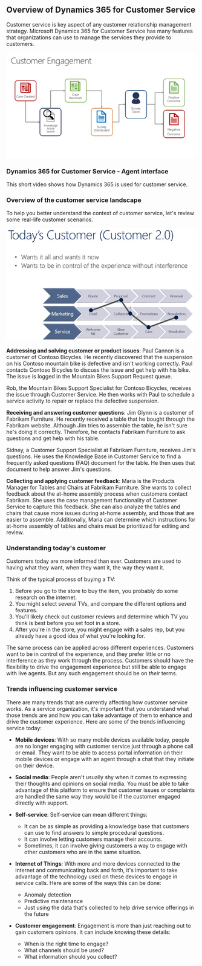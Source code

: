 ## Overview of Dynamics 365 for Customer Service

Customer service is key aspect of any customer relationship management strategy. Microsoft Dynamics 365 for Customer Service has many features that organizations can use to manage the services they provide to customers.

![Customer engagement case flow](../media/customer-engagement.jpg)

### Dynamics 365 for Customer Service - Agent interface

This short video shows how Dynamics 365 is used for customer service.

### Overview of the customer service landscape

To help you better understand the context of customer service, let's review some real-life customer scenarios.

![Today's customer across sales, service, and marketing](../media/customer-engagement2.png)

**Addressing and solving customer or product issues**: Paul Cannon is a customer of Contoso Bicycles. He recently discovered that the suspension on his Contoso mountain bike is defective and isn't working correctly. Paul contacts Contoso Bicycles to discuss the issue and get help with his bike. The issue is logged in the Mountain Bikes Support Request queue. 

Rob, the Mountain Bikes Support Specialist for Contoso Bicycles, receives the issue through Customer Service. He then works with Paul to schedule a service activity to repair or replace the defective suspension.

**Receiving and answering customer questions**: Jim Glynn is a customer of Fabrikam Furniture. He recently received a table that he bought through the Fabrikam website. Although Jim tries to assemble the table, he isn't sure he's doing it correctly. Therefore, he contacts Fabrikam Furniture to ask questions and get help with his table. 

Sidney, a Customer Support Specialist at Fabrikam Furniture, receives Jim's questions. He uses the Knowledge Base in Customer Service to find a frequently asked questions (FAQ) document for the table. He then uses that document to help answer Jim's questions.

**Collecting and applying customer feedback**: Maria is the Products Manager for Tables and Chairs at Fabrikam Furniture. She wants to collect feedback about the at-home assembly process when customers contact Fabrikam. She uses the case management functionality of Customer Service to capture this feedback. She can also analyze the tables and chairs that cause more issues during at-home assembly, and those that are easier to assemble. Additionally, Maria can determine which instructions for at-home assembly of tables and chairs must be prioritized for editing and review.

### Understanding today's customer
Customers today are more informed than ever. Customers are used to having what they want, when they want it, the way they want it. 
 
Think of the typical process of buying a TV:

1. Before you go to the store to buy the item, you probably do some research on the internet.
1. You might select several TVs, and compare the different options and features.
1. You'll likely check out customer reviews and determine which TV you think is best before you set foot in a store.
1. After you're in the store, you might engage with a sales rep, but you already have a good idea of what you're looking for.

The same process can be applied across different experiences. Customers want to be in control of the experience, and they prefer little or no interference as they work through the process. Customers should have the flexibility to drive the engagement experience but still be able to engage with live agents. But any such engagement should be on *their* terms.

### Trends influencing customer service
There are many trends that are currently affecting how customer service works. As a service organization, it's important that you understand what those trends are and how you can take advantage of them to enhance and drive the customer experience. Here are some of the trends influencing service today:

- **Mobile devices**: With so many mobile devices available today, people are no longer engaging with customer service just through a phone call or email. They want to be able to access portal information on their mobile devices or engage with an agent through a chat that they initiate on their device. 
- **Social media**: People aren't usually shy when it comes to expressing their thoughts and opinions on social media. You must be able to take advantage of this platform to ensure that customer issues or complaints are handled the same way they would be if the customer engaged directly with support.
- **Self-service**: Self-service can mean different things:

    - It can be as simple as providing a knowledge base that customers can use to find answers to simple procedural questions. 
    - It can involve letting customers manage their accounts.
    - Sometimes, it can involve giving customers a way to engage with other customers who are in the same situation.

- **Internet of Things**: With more and more devices connected to the internet and communicating back and forth, it's important to take advantage of the technology used on these devices to engage in service calls. Here are some of the ways this can be done:

    - Anomaly detection
    - Predictive maintenance
    - Just using the data that's collected to help drive service offerings in the future

- **Customer engagement**: Engagement is more than just reaching out to gain customers opinions. It can include knowing these details:

    - When is the right time to engage?
    - What channels should be used?
    - What information should you collect?
